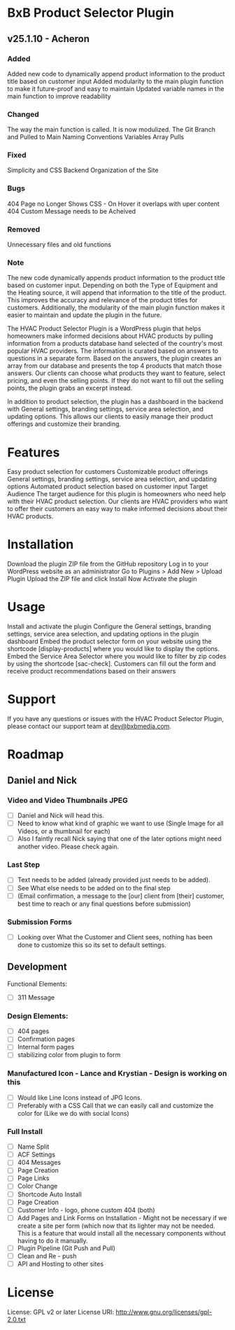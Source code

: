 # BxB Product Selector Plugin

## v25.1.10 - Acheron
### Added
Added new code to dynamically append product information to the product title based on customer input
Added modularity to the main plugin function to make it future-proof and easy to maintain
Updated variable names in the main function to improve readability
### Changed
The way the main function is called. It is now modulized.
The Git Branch and Pulled to Main
Naming Conventions
Variables
Array Pulls
### Fixed
Simplicity and CSS
Backend Organization of the Site
### Bugs
404 Page no Longer Shows
CSS - On Hover it overlaps with uper content
404 Custom Message needs to be Acheived
### Removed
Unnecessary files and old functions

### Note
The new code dynamically appends product information to the product title based on customer input. Depending on both the Type of Equipment and the Heating source, it will append that information to the title of the product. This improves the accuracy and relevance of the product titles for customers. Additionally, the modularity of the main plugin function makes it easier to maintain and update the plugin in the future.

The HVAC Product Selector Plugin is a WordPress plugin that helps homeowners make informed decisions about HVAC products by pulling information from a products database hand selected of the country's most popular HVAC providers. The information is curated based on answers to questions in a separate form. Based on the answers, the plugin creates an array from our database and presents the top 4 products that match those answers. Our clients can choose what products they want to feature, select pricing, and even the selling points. If they do not want to fill out the selling points, the plugin grabs an excerpt instead.

In addition to product selection, the plugin has a dashboard in the backend with General settings, branding settings, service area selection, and updating options. This allows our clients to easily manage their product offerings and customize their branding.
# Features

Easy product selection for customers
Customizable product offerings
General settings, branding settings, service area selection, and updating options
Automated product selection based on customer input
Target Audience
The target audience for this plugin is homeowners who need help with their HVAC product selection. Our clients are HVAC providers who want to offer their customers an easy way to make informed decisions about their HVAC products.
# Installation

Download the plugin ZIP file from the GitHub repository
Log in to your WordPress website as an administrator
Go to Plugins > Add New > Upload Plugin
Upload the ZIP file and click Install Now
Activate the plugin
# Usage

Install and activate the plugin
Configure the General settings, branding settings, service area selection, and updating options in the plugin dashboard
Embed the product selector form on your website using the shortcode [display-products] where you would like to display the options.
Embed the Service  Area Selector where you would like to filter by zip codes by using the shortcode [sac-check].
Customers can fill out the form and receive product recommendations based on their answers
# Support

If you have any questions or issues with the HVAC Product Selector Plugin, please contact our support team at dev@bxbmedia.com.
# Roadmap

## Daniel and Nick

### Video and Video Thumbnails JPEG

- [ ]  Daniel and Nick will head this.
- [ ]  Need to know what kind of graphic we want to use (Single Image for all Videos, or a thumbnail for each)
- [ ]  Also I faintly recall Nick saying that one of the later options might need another video. Please check again.

### Last Step

- [ ]  Text needs to be added (already provided just needs to be added).
- [ ]  See What else needs to be added on to the final step
- [ ]  (Email confirmation, a message to the [our] client from [their] customer, best time to reach or any final questions before submission)

### Submission Forms

- [ ]  Looking over What the Customer and Client sees, nothing has been done to customize this so its set to default settings.

## Development

Functional Elements:

- [ ]  311 Message

### Design Elements:

- [ ]  404 pages
- [ ]  Confirmation pages
- [ ]  Internal form pages
- [ ]  stabilizing color from plugin to form

### Manufactured Icon - Lance and Krystian - Design is working on this

- [ ]  Would like Line Icons instead of JPG Icons.
- [ ]  Preferably with a CSS Call that we can easily call and customize the color for (Like we do with social Icons)

### Full Install
- [ ]  Name Split
- [ ]  ACF Settings
- [ ]  404 Messages
- [ ]  Page Creation
- [ ]  Page Links
- [ ]  Color Change
- [ ]  Shortcode Auto Install
- [ ]  Page Creation
- [ ]  Customer Info - logo, phone custom 404 (both)
- [ ]  Add Pages and Link Forms on Installation - Might not be necessary if we create a site per form (which now that its lighter may not be needed. This is a feature that would install all the necessary components without having to do it manually.
- [ ]  Plugin Pipeline (Git Push and Pull)
- [ ]  Clean and Re - push
- [ ]  API and Hosting to other sites
# License
  License:           GPL v2 or later
  License URI:       http://www.gnu.org/licenses/gpl-2.0.txt
